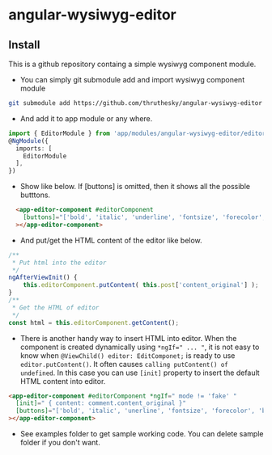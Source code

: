 # angular-wysiwyg-editor

## Install

This is a github repository containg a simple wysiwyg component module.

* You can simply git submodule add and import wysiwyg component module

```` sh
git submodule add https://github.com/thruthesky/angular-wysiwyg-editor src/app/modules/angular-wysiwyg-editor
````

* And add it to app module or any where.

```` typescript
import { EditorModule } from 'app/modules/angular-wysiwyg-editor/editor.module';
@NgModule({
  imports: [
    EditorModule
  ],
})
````

* Show like below.
  If [buttons] is omitted, then it shows all the possible butttons.

```` html
  <app-editor-component #editorComponent
    [buttons]="['bold', 'italic', 'underline', 'fontsize', 'forecolor', 'backcolor', 'highlight', 'link', 'unink', 'table', 'formatblock', 'insertline', 'insertimage', 'orderedlist', 'unorderedlist', 'left', 'center', 'removeformat', 'strike', 'big', 'normal']"
  ></app-editor-component>
````

* And put/get the HTML content of the editor like below.

```` typescript
/**
 * Put html into the editor
 */
ngAfterViewInit() {
    this.editorComponent.putContent( this.post['content_original'] );
}
/**
 * Get the HTML of editor
 */
const html = this.editorComponent.getContent();
````

* There is another handy way to insert HTML into editor.
  When the component is created dynamically using `*ngIf=" ... "`, it is not easy to know when `@ViewChild() editor: EditComponet;` is ready to use `editor.putContent()`. It often causes `calling putContent() of undefined`. In this case you can use `[init]` property to insert the default HTML content into editor.

```` html
<app-editor-component #editorComponent *ngIf=" mode != 'fake' "
  [init]=" { content: comment.content_original }"
  [buttons]="['bold', 'italic', 'unerline', 'fontsize', 'forecolor', 'backcolor', 'highlight', 'link', 'unink', 'table', 'formatblock', 'insertline', 'insertimage', 'orderedlist', 'unorderedlist', 'left', 'center', 'removeformat', 'strike', 'big', 'normal']"
></app-editor-component>
````


* See examples folder to get sample working code.
    You can delete sample folder if you don't want.
